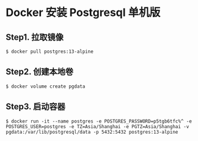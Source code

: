 # Docker 安装 Postgresql 单机版

## Step1. 拉取镜像

``` shell
$ docker pull postgres:13-alpine
```

## Step2. 创建本地卷

``` shell
$ docker volume create pgdata
```

## Step3. 启动容器

``` shell
$ docker run -it --name postgres -e POSTGRES_PASSWORD=p5tgb6tfc%^ -e POSTGRES_USER=postgres -e TZ=Asia/Shanghai -e PGTZ=Asia/Shanghai -v pgdata:/var/lib/postgresql/data -p 5432:5432 postgres:13-alpine 
```
